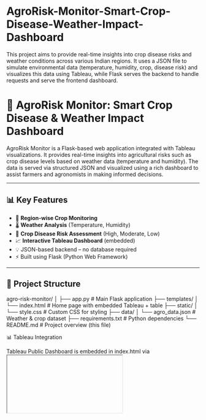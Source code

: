# AgroRisk-Monitor-Smart-Crop-Disease-Weather-Impact-Dashboard
This project aims to provide real-time insights into crop disease risks and weather conditions across various Indian regions. It uses a JSON file to simulate environmental data (temperature, humidity, crop, disease risk) and visualizes this data using Tableau, while Flask serves the backend to handle requests and serve the frontend dashboard.


# 🌾 AgroRisk Monitor: Smart Crop Disease & Weather Impact Dashboard

AgroRisk Monitor is a Flask-based web application integrated with Tableau visualizations. It provides real-time insights into agricultural risks such as crop disease levels based on weather data (temperature and humidity). The data is served via structured JSON and visualized using a rich dashboard to assist farmers and agronomists in making informed decisions.

---

## 📊 Key Features

- 📍 **Region-wise Crop Monitoring**
- 🌡️ **Weather Analysis** (Temperature, Humidity)
- 🚨 **Crop Disease Risk Assessment** (High, Moderate, Low)
- 📈 **Interactive Tableau Dashboard** (embedded)
- 💡 JSON-based backend – no database required
- ⚡ Built using Flask (Python Web Framework)

---

## 📁 Project Structure

agro-risk-monitor/
│
├── app.py # Main Flask application
├── templates/
│ └── index.html # Home page with embedded Tableau + table
├── static/
│ └── style.css # Custom CSS for styling
├── data/
│ └── agro_data.json # Weather & crop dataset
├── requirements.txt # Python dependencies
└── README.md # Project overview (this file)


📊 Tableau Integration

Tableau Public Dashboard is embedded in index.html via <iframe>.

Make sure the dashboard is published and publicly accessible.


#🤖 Tech Stack

Python 3.x

Flask

HTML + CSS + Bootstrap

Tableau Public

JSON

#🧠 Use Case
This project helps:

Farmers identify crop disease risk

Agri-researchers visualize climate-crop correlation

Governments monitor agro-vulnerable zones

#🙌 Credits
Created by S N SHARANYA LAKSHMI

Inspired by real-world agro-climatic challenges.

